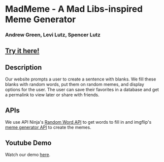 # MadMeme - A Mad Libs-inspired Meme Generator

### Andrew Green, Levi Lutz, Spencer Lutz

## [Try it here!](https://madmeme.levilutz.com/)

## Description

Our website prompts a user to create a sentence with blanks. We fill these blanks with random words, put them on random memes, and display options for the user. The user can save their favorites in a database and get a permalink to view later or share with friends.

## APIs

We use API Ninja's [Random Word API](https://api-ninjas.com/api/randomword) to get words to fill in and imgflip's [meme generator API](https://imgflip.com/api) to create the memes.

## Youtube Demo

Watch our demo [here](https://youtu.be/esWQHlZvQ0k).
